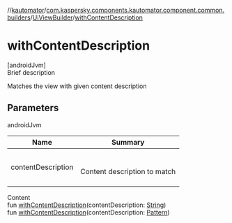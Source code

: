 //[kautomator](../../index.md)/[com.kaspersky.components.kautomator.component.common.builders](../index.md)/[UiViewBuilder](index.md)/[withContentDescription](with-content-description.md)



# withContentDescription  
[androidJvm]  
Brief description  


Matches the view with given content description



## Parameters  
  
androidJvm  
  
|  Name|  Summary| 
|---|---|
| contentDescription| <br><br>Content description to match<br><br>
  
  
Content  
fun [withContentDescription](with-content-description.md)(contentDescription: [String](https://kotlinlang.org/api/latest/jvm/stdlib/kotlin/-string/index.html))  
fun [withContentDescription](with-content-description.md)(contentDescription: [Pattern](https://docs.oracle.com/javase/8/docs/api/java/util/regex/Pattern.html))  




